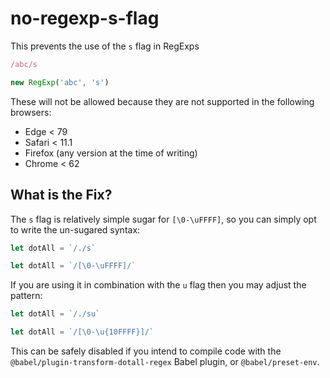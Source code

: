 # no-regexp-s-flag

This prevents the use of the `s` flag in RegExps

```js
/abc/s

new RegExp('abc', 's')
```

These will not be allowed because they are not supported in the following browsers:

 - Edge < 79
 - Safari < 11.1
 - Firefox (any version at the time of writing)
 - Chrome < 62


## What is the Fix?

The `s` flag is relatively simple sugar for `[\0-\uFFFF]`, so you can simply opt to write the un-sugared syntax:

```js
let dotAll = `/./s`

let dotAll = `/[\0-\uFFFF]/`
```

If you are using it in combination with the `u` flag then you may adjust the pattern:

```js
let dotAll = `/./su`

let dotAll = `/[\0-\u{10FFFF}]/`
```

This can be safely disabled if you intend to compile code with the `@babel/plugin-transform-dotall-regex` Babel plugin, or `@babel/preset-env`.
